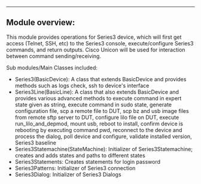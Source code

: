 ----------------------------------------------
Module overview:
----------------------------------------------
This module provides operations for Series3 device,
which will first get access (Telnet, SSH, etc)
to the Series3 console, execute/configure Series3 commands, and return outputs. Cisco Unicon will be used
for interaction between command sending/receiving.

Sub modules/Main Classes included:

* Series3(BasicDevice): A class that extends BasicDevice and provides methods such as logs check, ssh to device's interface
* Series3Line(BasicLine): A class that also extends BasicDevice and provides various advanced methods to
            execute command in expert state given as string, execute command in sudo state, generate configuration file,
            scp a remote file to DUT, scp bz and usb image files from remote sftp server to DUT, configure lilo file
            on DUT, execute run_lilo_and_depmod, mount usb, reboot to install, confirm device is rebooting by executing
            command pwd, reconnect to the device and process the dialog, poll device and configure, validate installed
            version, Series3 baseline
* Series3Statemachine(StateMachine): Initializer of Series3Statemachine; creates and adds states and paths to different
            states
* Series3Statements: Creates statements for login password
* Series3Patterns: Initializer of Series3 connection
* Series3Dialog: Initializer of Series3 Dialogs
